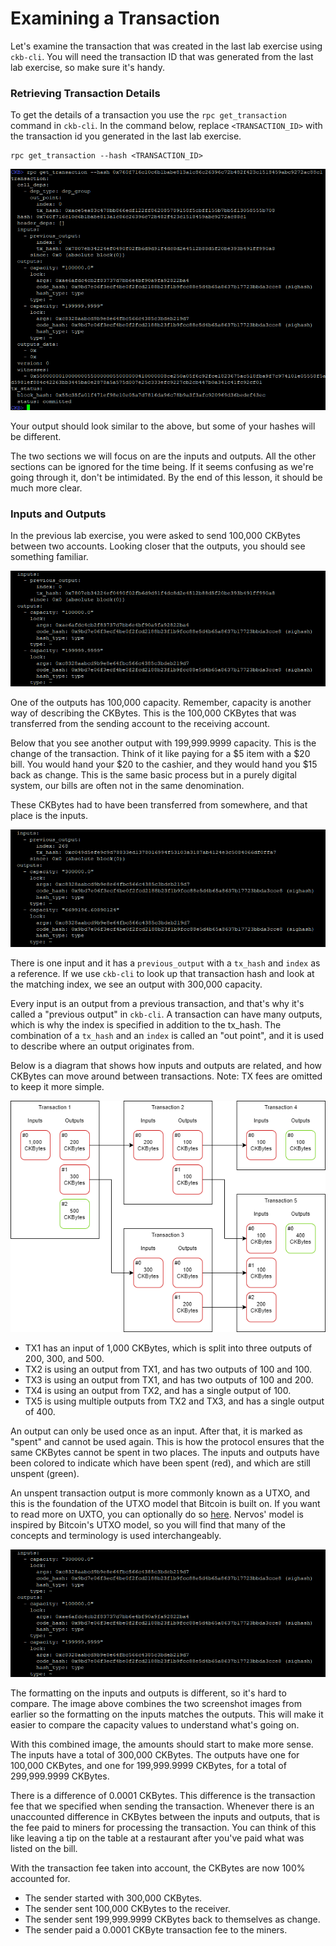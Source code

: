 # Examining a Transaction

Let's examine the transaction that was created in the last lab exercise using `ckb-cli`. You will need the transaction ID that was generated from the last lab exercise, so make sure it's handy.

### Retrieving Transaction Details

To get the details of a transaction you use the `rpc get_transaction` command in `ckb-cli`. In the command below, replace `<TRANSACTION_ID>` with the transaction id you generated in the last lab exercise.

```text
rpc get_transaction --hash <TRANSACTION_ID>
```

![](../.gitbook/assets/tx.png)

Your output should look similar to the above, but some of your hashes will be different.

The two sections we will focus on are the inputs and outputs. All the other sections can be ignored for the time being. If it seems confusing as we're going through it, don't be intimidated. By the end of this lesson, it should be much more clear.

### Inputs and Outputs

In the previous lab exercise, you were asked to send 100,000 CKBytes between two accounts. Looking closer that the outputs, you should see something familiar.

![](../.gitbook/assets/tx-inputs-outputs.png)

One of the outputs has 100,000 capacity. Remember, capacity is another way of describing the CKBytes. This is the 100,000 CKBytes that was transferred from the sending account to the receiving account.

Below that you see another output with 199,999.9999 capacity. This is the change of the transaction. Think of it like paying for a $5 item with a $20 bill. You would hand your $20 to the cashier, and they would hand you $15 back as change. This is the same basic process but in a purely digital system, our bills are often not in the same denomination.

These CKBytes had to have been transferred from somewhere, and that place is the inputs. 

![](../.gitbook/assets/tx-previous-output.png)

There is one input and it has a `previous_output` with a `tx_hash` and `index` as a reference. If we use `ckb-cli` to look up that transaction hash and look at the matching index, we see an output with 300,000 capacity.

Every input is an output from a previous transaction, and that's why it's called a "previous output" in `ckb-cli`. A transaction can have many outputs, which is why the index is specified in addition to the tx\_hash. The combination of a `tx_hash` and an `index` is called an "out point", and it is used to describe where an output originates from.

Below is a diagram that shows how inputs and outputs are related, and how CKBytes can move around between transactions. Note: TX fees are omitted to keep it more simple.

![](../.gitbook/assets/transaction-flow.png)

* TX1 has an input of 1,000 CKBytes, which is split into three outputs of 200, 300, and 500.
* TX2 is using an output from TX1, and has two outputs of 100 and 100.
* TX3 is using an output from TX1, and has two outputs of 100 and 200.
* TX4 is using an output from TX2, and has a single output of 100.
* TX5 is using multiple outputs from TX2 and TX3, and has a single output of 400.

An output can only be used once as an input. After that, it is marked as "spent" and cannot be used again. This is how the protocol ensures that the same CKBytes cannot be spent in two places. The inputs and outputs have been colored to indicate which have been spent \(red\), and which are still unspent \(green\).

An unspent transaction output is more commonly known as a UTXO, and this is the foundation of the UTXO model that Bitcoin is built on. If you want to read more on UXTO, you can optionally do so [here](https://www.mycryptopedia.com/bitcoin-utxo-unspent-transaction-output-set-explained/). Nervos' model is inspired by Bitcoin's UTXO model, so you will find that many of the concepts and terminology is used interchangeably.

![](../.gitbook/assets/tx-combined.png)

The formatting on the inputs and outputs is different, so it's hard to compare. The image above combines the two screenshot images from earlier so the formatting on the inputs matches the outputs. This will make it easier to compare the capacity values to understand what's going on.

With this combined image, the amounts should start to make more sense. The inputs have a total of 300,000 CKBytes. The outputs have one for 100,000 CKBytes, and one for 199,999.9999 CKBytes, for a total of 299,999.9999 CKBytes.

There is a difference of 0.0001 CKBytes. This difference is the transaction fee that we specified when sending the transaction. Whenever there is an unaccounted difference in CKBytes between the inputs and outputs, that is the fee paid to miners for processing the transaction. You can think of this like leaving a tip on the table at a restaurant after you've paid what was listed on the bill.

With the transaction fee taken into account, the CKBytes are now 100% accounted for.

* The sender started with 300,000 CKBytes.
* The sender sent 100,000 CKBytes to the receiver.
* The sender sent 199,999.9999 CKBytes back to themselves as change.
* The sender paid a 0.0001 CKByte transaction fee to the miners.

